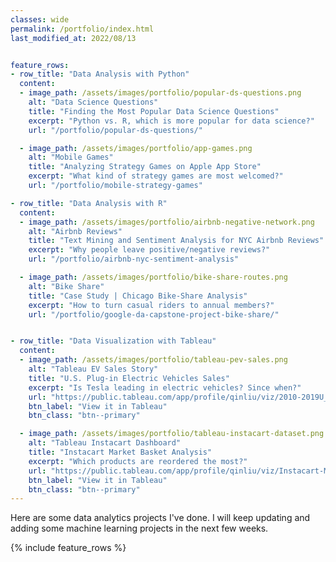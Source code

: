 ```yaml
---
classes: wide
permalink: /portfolio/index.html
last_modified_at: 2022/08/13


feature_rows:
- row_title: "Data Analysis with Python"
  content:
  - image_path: /assets/images/portfolio/popular-ds-questions.png
    alt: "Data Science Questions"
    title: "Finding the Most Popular Data Science Questions"
    excerpt: "Python vs. R, which is more popular for data science?"
    url: "/portfolio/popular-ds-questions/"

  - image_path: /assets/images/portfolio/app-games.png
    alt: "Mobile Games"
    title: "Analyzing Strategy Games on Apple App Store"
    excerpt: "What kind of strategy games are most welcomed?"
    url: "/portfolio/mobile-strategy-games"

- row_title: "Data Analysis with R"
  content:
  - image_path: /assets/images/portfolio/airbnb-negative-network.png
    alt: "Airbnb Reviews"
    title: "Text Mining and Sentiment Analysis for NYC Airbnb Reviews"
    excerpt: "Why people leave positive/negative reviews?"
    url: "/portfolio/airbnb-nyc-sentiment-analysis"

  - image_path: /assets/images/portfolio/bike-share-routes.png
    alt: "Bike Share"
    title: "Case Study | Chicago Bike-Share Analysis"
    excerpt: "How to turn casual riders to annual members?"
    url: "/portfolio/google-da-capstone-project-bike-share/"


- row_title: "Data Visualization with Tableau"
  content:
  - image_path: /assets/images/portfolio/tableau-pev-sales.png
    alt: "Tableau EV Sales Story"
    title: "U.S. Plug-in Electric Vehicles Sales"
    excerpt: "Is Tesla leading in electric vehicles? Since when?"
    url: "https://public.tableau.com/app/profile/qinliu/viz/2010-2019U_S_Plug-inElectricVehiclesPEVSales/PEVSalesStory"
    btn_label: "View it in Tableau"
    btn_class: "btn--primary" 

  - image_path: /assets/images/portfolio/tableau-instacart-dataset.png
    alt: "Tableau Instacart Dashboard"
    title: "Instacart Market Basket Analysis"
    excerpt: "Which products are reordered the most?"
    url: "https://public.tableau.com/app/profile/qinliu/viz/Instacart-Market-Basket-Analysis-2017/Dashboard1"
    btn_label: "View it in Tableau"
    btn_class: "btn--primary"
---
```


Here are some data analytics projects I've done. I will keep updating and adding some machine learning projects in the next few weeks. 


{% include feature_rows %}
